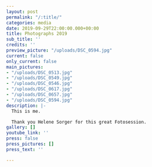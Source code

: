 ```yaml
---
layout: post
permalink: "/:title/"
categories: media
date: 2019-09-29T22:00:00.000+00:00
title: Photographs 2019
sub_title: ''
credits: ''
preview_picture: "/uploads/DSC_0594.jpg"
current: false
only_current: false
main_pictures:
- "/uploads/DSC_0513.jpg"
- "/uploads/DSC_0549.jpg"
- "/uploads/DSC_0546.jpg"
- "/uploads/DSC_0617.jpg"
- "/uploads/DSC_0657.jpg"
- "/uploads/DSC_0594.jpg"
description: |-
  This is me.

  Thank you Helene Sorger for this great Fotosession.
gallery: []
youtube_link: ''
press: false
press_pictures: []
press_text: ''

---
```

